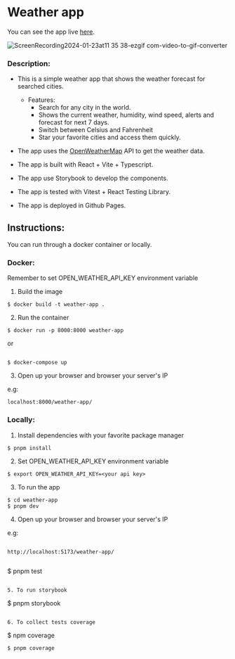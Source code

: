 # Weather app

You can see the app live [here](https://geisweiller.github.io/weather-app/).

![ScreenRecording2024-01-23at11 35 38-ezgif com-video-to-gif-converter](https://github.com/geisweiller/global-components/assets/50842954/eec853ce-3973-4826-9f27-37cd24d3f055)

### Description:

- This is a simple weather app that shows the weather forecast for searched cities.

  - Features:
    - Search for any city in the world.
    - Shows the current weather, humidity, wind speed, alerts and forecast for next 7 days.
    - Switch between Celsius and Fahrenheit
    - Star your favorite cities and access them quickly.

- The app uses the [OpenWeatherMap](https://openweathermap.org/) API to get the weather data.

- The app is built with React + Vite + Typescript.

- The app use Storybook to develop the components.

- The app is tested with Vitest + React Testing Library.

- The app is deployed in Github Pages.

## Instructions:

You can run through a docker container or locally.

### Docker:

Remember to set OPEN_WEATHER_API_KEY environment variable

1. Build the image

```
$ docker build -t weather-app .

```

2. Run the container

```
$ docker run -p 8000:8000 weather-app

```

or

```

$ docker-compose up

```

3. Open up your browser and browser your server's IP

e.g:

```
localhost:8000/weather-app/

```

### Locally:

1. Install dependencies with your favorite package manager

```
$ pnpm install

```

2. Set OPEN_WEATHER_API_KEY environment variable

```
$ export OPEN_WEATHER_API_KEY=<your api key>

```

3. To run the app

```
$ cd weather-app
$ pnpm dev

```

4. Open up your browser and browser your server's IP

e.g:

```

http://localhost:5173/weather-app/


```

$ pnpm test

```

5. To run storybook

```

$ pnpm storybook

```

6. To collect tests coverage

```

$ npm coverage

```
$ pnpm coverage

```
